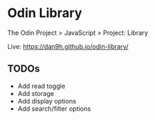 # Odin Library

The Odin Project > JavaScript > Project: Library

Live: https://dan9h.github.io/odin-library/

## TODOs

- Add read toggle
- Add storage
- Add display options
- Add search/filter options
